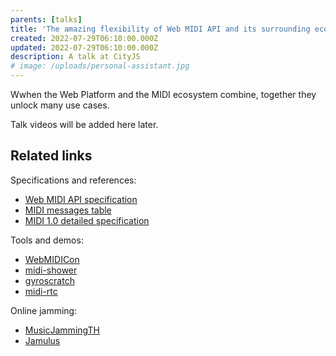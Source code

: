 ```yaml
---
parents: [talks]
title: 'The amazing flexibility of Web MIDI API and its surrounding ecosystem'
created: 2022-07-29T06:10:00.000Z
updated: 2022-07-29T06:10:00.000Z
description: A talk at CityJS
# image: /uploads/personal-assistant.jpg
---
```


Wwhen the Web Platform and the MIDI ecosystem combine, together they unlock many use cases.

Talk videos will be added here later.

## Related links

Specifications and references:

- [Web MIDI API specification](https://webaudio.github.io/web-midi-api/)
- [MIDI messages table](https://www.midi.org/specifications-old/item/table-1-summary-of-midi-message)
- [MIDI 1.0 detailed specification](https://www.midi.org/specifications/midi1-specifications/m1-v4-2-1-midi-1-0-detailed-specification-96-1-4)

Tools and demos:

- [WebMIDICon](webmidicon.html)
- [midi-shower](https://glitch.com/~midi-shower)
- [gyroscratch](https://glitch.com/~gyroscratch)
- [midi-rtc](https://glitch.com/~midi-rtc)

Online jamming:

- [MusicJammingTH](https://www.musicjammingth.net/)
- [Jamulus](http://jamulus.io/)
